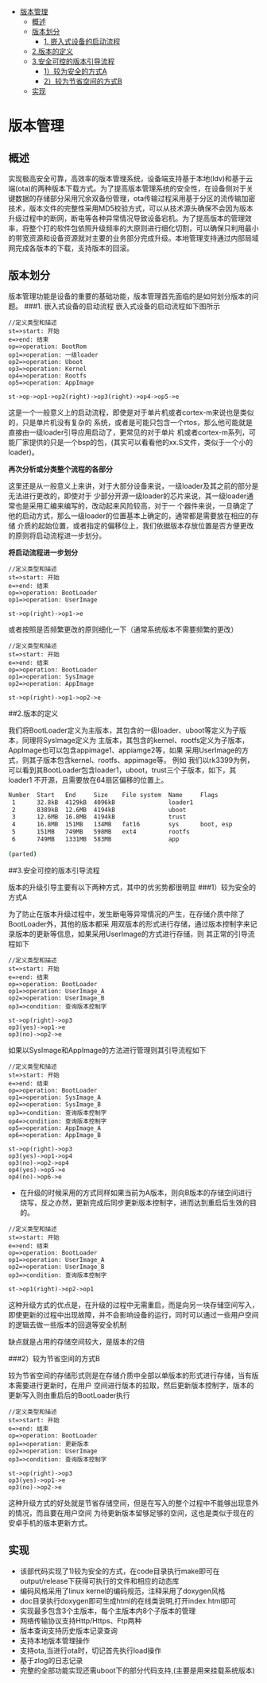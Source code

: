 <!-- TOC -->

- [版本管理](#版本管理)
    - [概述](#概述)
    - [版本划分](#版本划分)
        - [1. 嵌入式设备的启动流程](#1-嵌入式设备的启动流程)
    - [2.版本的定义](#2版本的定义)
    - [3.安全可控的版本引导流程](#3安全可控的版本引导流程)
        - [1）较为安全的方式A](#1较为安全的方式a)
        - [2）较为节省空间的方式B](#2较为节省空间的方式b)
    - [实现](#实现)

<!-- /TOC -->
# 版本管理
## 概述
实现极高安全可靠，高效率的版本管理系统，设备端支持基于本地(ldv)和基于云端(ota)的两种版本下载方式。为了提高版本管理系统的安全性，在设备侧对于关键数据的存储部分采用冗余双备份管理，ota传输过程采用基于分区的流传输加密技术，版本文件的完整性采用MD5校验方式，可以从技术源头确保不会因为版本升级过程中的断网，断电等各种异常情况导致设备宕机。为了提高版本的管理效率，将整个打的软件包依照升级频率的大原则进行细化切割，可以确保只利用最小的带宽资源和设备资源就对主要的业务部分完成升级。本地管理支持通过内部局域网完成各版本的下载，支持版本的回滚。
## 版本划分
版本管理功能是设备的重要的基础功能，版本管理首先面临的是如何划分版本的问题。
###1. 嵌入式设备的启动流程
嵌入式设备的启动流程如下图所示
```flow
//定义类型和描述
st=>start: 开始
e=>end: 结束
op=>operation: BootRom
op1=>operation: 一级loader
op2=>operation: Uboot
op3=>operation: Kernel
op4=>operation: Rootfs
op5=>operation: AppImage
  
st->op->op1->op2(right)->op3(right)->op4->op5->e

```

这是一个一般意义上的启动流程，即使是对于单片机或者cortex-m来说也是类似的，只是单片机没有复杂的
系统，或者是可能只包含一个rtos，那么他可能就是直接由一级loader引导应用启动了，更常见的对于单片
机或者cortex-m系列，可能厂家提供的只是一个bsp的包，(其实可以看看他的xx.S文件，类似于一个小的
loader)。

**再次分析或分类整个流程的各部分**

这里还是从一般意义上来讲，对于大部分设备来说，一级loader及其之前的部分是无法进行更改的，即使对于
少部分开源一级loader的芯片来说，其一级loader通常也是采用汇编来编写的，改动起来风险较高，对于一
个器件来说，一旦确定了他的启动方式，那么一级loader的位置基本上确定的，通常都是需要放在相应的存储
介质的起始位置，或者指定的偏移位上，我们依据版本存放位置是否方便更改的原则将启动流程进一步划分。

**将启动流程进一步划分**

```flow
//定义类型和描述
st=>start: 开始
e=>end: 结束
op=>operation: BootLoader
op1=>operation: UserImage
  
st->op(right)->op1->e

```
或者按照是否频繁更改的原则细化一下（通常系统版本不需要频繁的更改）
```flow
//定义类型和描述
st=>start: 开始
e=>end: 结束
op=>operation: BootLoader
op1=>operation: SysImage
op2=>operation: AppImage
  
st->op(right)->op1->op2->e

```
##2.版本的定义

我们将BootLoader定义为主版本，其包含的一级loader、uboot等定义为子版本，同理将SysImage定义为
主版本，其包含的kernel、rootfs定义为子版本，AppImage也可以包含appimage1、appiamge2等，如果
采用UserImage的方式，则其子版本包含kernel、rootfs、appimage等。
例如
我们以rk3399为例，可以看到其BootLoader包含loader1，uboot，trust三个子版本，如下，其loader1
不开源，且需要放在64扇区偏移的位置上。
```bash
Number  Start   End     Size    File system  Name     Flags
 1      32.8kB  4129kB  4096kB               loader1
 2      8389kB  12.6MB  4194kB               uboot
 3      12.6MB  16.8MB  4194kB               trust
 4      16.8MB  151MB   134MB   fat16        sys      boot, esp
 5      151MB   749MB   598MB   ext4         rootfs
 6      749MB   1331MB  583MB                app
 
(parted)
```
##3.安全可控的版本引导流程

版本的升级引导主要有以下两种方式，其中的优劣势都很明显
###1）较为安全的方式A

为了防止在版本升级过程中，发生断电等异常情况的产生，在存储介质中除了BootLoader外，其他的版本都采
用双版本的形式进行存储，通过版本控制字来记录版本的更新等信息，如果采用UserImage的方式进行存储，则
其正常的引导流程如下

```flow
//定义类型和描述
st=>start: 开始
e=>end: 结束
op=>operation: BootLoader
op1=>operation: UserImage_A
op2=>operation: UserImage_B
op3=>condition: 查询版本控制字
  
st->op(right)->op3
op3(yes)->op1->e
op3(no)->op2->e
```
如果以SysImage和AppImage的方法进行管理则其引导流程如下

```flow
//定义类型和描述
st=>start: 开始
e=>end: 结束
op=>operation: BootLoader
op1=>operation: SysImage_A
op2=>operation: SysImage_B
op3=>condition: 查询版本控制字
op4=>condition: 查询版本控制字
op5=>operation: AppImage_A
op6=>operation: AppImage_B
  
st->op(right)->op3
op3(yes)->op1->op4
op3(no)->op2->op4
op4(yes)->op5->e
op4(no)->op6->e
```
* 在升级的时候采用的方式同样如果当前为A版本，则向B版本的存储空间进行烧写，反之亦然，更新完成后同步更新版本控制字，进而达到重启后生效的目的。
```flow
//定义类型和描述
st=>start: 开始
e=>end: 结束
op=>operation: BootLoader
op1=>operation: UserImage_A
op2=>operation: UserImage_B
op3=>condition: 查询版本控制字
  
st->op1(right)->op2->op1
```
这种升级方式的优点是，在升级的过程中无需重启，而是向另一块存储空间写入，即使更新的过程中出现故障，并不会影响设备的运行，同时可以通过一些用户空间的逻辑去做一些版本的回退等安全机制

缺点就是占用的存储空间较大，是版本的2倍

###2）较为节省空间的方式B

较为节省空间的存储形式则是在存储介质中全部以单版本的形式进行存储，当有版本需要进行更新时，在用户
空间进行版本的拉取，然后更新版本控制字，版本的更新写入则由重启后的BootLoader执行
```flow
//定义类型和描述
st=>start: 开始
e=>end: 结束
op=>operation: BootLoader
op1=>operation: 更新版本
op2=>operation: UserImage
op3=>condition: 查询版本控制字
  
st->op(right)->op3
op3(yes)->op1->e
op3(no)->op2->e
```
这种升级方式的好处就是节省存储空间，但是在写入的整个过程中不能够出现意外的情况，而且要在用户空间
为待更新版本留够足够的空间，这也是类似于现在的安卓手机的版本更新方式。

## 实现
* 该部代码实现了1)较为安全的方式，在code目录执行make即可在output/release下获得可执行的文件和相应的动态库
* 编码风格采用了linux kernel的编码规范，注释采用了doxygen风格
* doc目录执行doxygen即可生成html的在线类说明,打开index.html即可
* 实现最多包含3个主版本，每个主版本内8个子版本的管理
* 网络传输协议支持Http/Https、Ftp两种
* 版本查询支持历史版本记录查询
* 支持本地版本管理操作
* 支持ota,当进行ota时，切记首先执行load操作
* 基于zlog的日志记录
* 完整的全部功能实现还需uboot下的部分代码支持,(主要是用来挂载系统版本)
